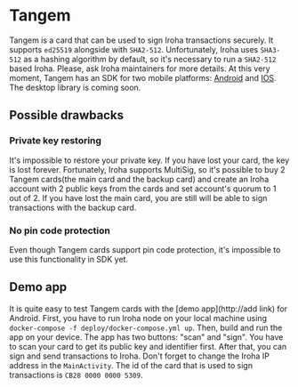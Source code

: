 # Tangem
Tangem is a card that can be used to sign Iroha transactions securely. It supports `ed25519` alongside with `SHA2-512`. Unfortunately, Iroha uses `SHA3-512` as a hashing algorithm by default, so it's necessary to run a `SHA2-512` based Iroha. Please, ask Iroha maintainers for more details. At this very moment, Tangem has an SDK for two mobile platforms: [Android](https://github.com/Tangem/tangem-sdk-android) and [IOS](https://github.com/Tangem/tangem-sdk-ios). The desktop library is coming soon. 
## Possible drawbacks 
### Private key restoring
It's impossible to restore your private key. If you have lost your card, the key is lost forever. Fortunately, Iroha supports MultiSig, so it's possible to buy 2 Tangem cards(the main card and the backup card) and create an Iroha account with 2 public keys from the cards and set account's quorum to 1 out of 2. If you have lost the main card, you are still will be able to sign transactions with the backup card.
### No pin code protection
Even though Tangem cards support pin code protection, it's impossible to use this functionality in SDK yet.

## Demo app
It is quite easy to test Tangem cards with the [demo app](http://add link) for Android. First, you have to run Iroha node on your local machine using  `docker-compose -f deploy/docker-compose.yml up`. Then, build and run the app on your device. The app has two buttons: "scan" and "sign". You have to scan your card to get its public key and identifier first. After that, you can sign and send transactions to Iroha. Don't forget to change the Iroha IP address in the `MainActivity`. The id of the card that is used to sign transactions is `CB28 0000 0000 5309`.